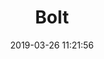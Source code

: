 ---
title: 'Bolt'
date: '2019-03-26 11:21:56'
description: Bolt
productcategory: Bolt, Nut, Screw etc.
maincategory: Hardware
background: '#e58e26'
prioritiy: 9902
image: '/assets/img/civata_render.jpg'
techimage: '/assets/img/civata_teknik_cizim.jpg'
specsimage: '/assets/img/civata_tablo_en.jpg'
product: true

---